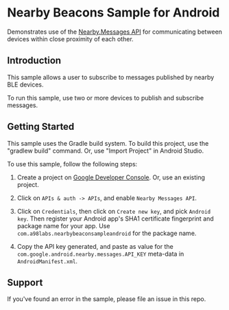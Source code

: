 # Nearby Beacons Sample for Android

Demonstrates use of the
[Nearby.Messages API](https://developers.google.com/nearby/)
for communicating between
devices within close proximity of each other.

Introduction
------------

This sample allows a user to subscribe to messages published by nearby BLE devices.

To run this sample, use two or more devices to publish and subscribe messages.


Getting Started
---------------

This sample uses the Gradle build system. To build this project, use the
"gradlew build" command. Or, use "Import Project" in Android Studio.

To use this sample, follow the following steps:

1. Create a project on
[Google Developer Console](https://console.developers.google.com/). Or, use an
existing project.

2. Click on `APIs & auth -> APIs`, and enable `Nearby Messages API`.

3. Click on `Credentials`, then click on `Create new key`, and pick
`Android key`. Then register your Android app's SHA1 certificate
fingerprint and package name for your app. Use
`com.a98labs.nearbybeaconsampleandroid` for the package name.

4. Copy the API key generated, and paste as value for the
`com.google.android.nearby.messages.API_KEY` meta-data in `AndroidManifest.xml`.


Support
-------

If you've found an error in the sample, please file an issue in this repo.